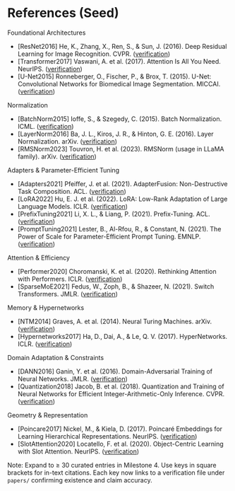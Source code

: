 # References (Seed)

Foundational Architectures

- [ResNet2016] He, K., Zhang, X., Ren, S., & Sun, J. (2016). Deep Residual Learning for Image Recognition. CVPR. ([verification](../../papers/ResNet2016.md))
- [Transformer2017] Vaswani, A. et al. (2017). Attention Is All You Need. NeurIPS. ([verification](../../papers/Transformer2017.md))
- [U-Net2015] Ronneberger, O., Fischer, P., & Brox, T. (2015). U-Net: Convolutional Networks for Biomedical Image Segmentation. MICCAI. ([verification](../../papers/UNet2015.md))

Normalization

- [BatchNorm2015] Ioffe, S., & Szegedy, C. (2015). Batch Normalization. ICML. ([verification](../../papers/BatchNorm2015.md))
- [LayerNorm2016] Ba, J. L., Kiros, J. R., & Hinton, G. E. (2016). Layer Normalization. arXiv. ([verification](../../papers/LayerNorm2016.md))
- [RMSNorm2023] Touvron, H. et al. (2023). RMSNorm (usage in LLaMA family). arXiv. ([verification](../../papers/RMSNorm2023.md))

Adapters & Parameter-Efficient Tuning

- [Adapters2021] Pfeiffer, J. et al. (2021). AdapterFusion: Non-Destructive Task Composition. ACL. ([verification](../../papers/Adapters2021.md))
- [LoRA2022] Hu, E. J. et al. (2022). LoRA: Low-Rank Adaptation of Large Language Models. ICLR. ([verification](../../papers/LoRA2022.md))
- [PrefixTuning2021] Li, X. L., & Liang, P. (2021). Prefix-Tuning. ACL. ([verification](../../papers/PrefixTuning2021.md))
- [PromptTuning2021] Lester, B., Al-Rfou, R., & Constant, N. (2021). The Power of Scale for Parameter-Efficient Prompt Tuning. EMNLP. ([verification](../../papers/PromptTuning2021.md))

Attention & Efficiency

- [Performer2020] Choromanski, K. et al. (2020). Rethinking Attention with Performers. ICLR. ([verification](../../papers/Performer2020.md))
- [SparseMoE2021] Fedus, W., Zoph, B., & Shazeer, N. (2021). Switch Transformers. JMLR. ([verification](../../papers/SparseMoE2021.md))

Memory & Hypernetworks

- [NTM2014] Graves, A. et al. (2014). Neural Turing Machines. arXiv. ([verification](../../papers/NTM2014.md))
- [Hypernetworks2017] Ha, D., Dai, A., & Le, Q. V. (2017). HyperNetworks. ICLR. ([verification](../../papers/HyperNetworks2017.md))

Domain Adaptation & Constraints

- [DANN2016] Ganin, Y. et al. (2016). Domain-Adversarial Training of Neural Networks. JMLR. ([verification](../../papers/DANN2016.md))
- [Quantization2018] Jacob, B. et al. (2018). Quantization and Training of Neural Networks for Efficient Integer-Arithmetic-Only Inference. CVPR. ([verification](../../papers/Quantization2018.md))

Geometry & Representation

- [Poincare2017] Nickel, M., & Kiela, D. (2017). Poincaré Embeddings for Learning Hierarchical Representations. NeurIPS. ([verification](../../papers/Poincare2017.md))
- [SlotAttention2020] Locatello, F. et al. (2020). Object-Centric Learning with Slot Attention. NeurIPS. ([verification](../../papers/SlotAttention2020.md))

Note: Expand to ≥ 30 curated entries in Milestone 4. Use keys in square brackets for in-text citations. Each key now links to a verification file under `papers/` confirming existence and claim accuracy.
